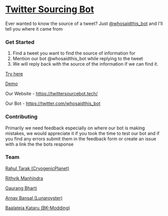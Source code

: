 # [Twitter Sourcing Bot](https://twittersourcebot.tech/)

Ever wanted to know the source of a tweet? Just [@whosaidthis_bot](https://twitter.com/whosaidthis_bot) and I'll tell you where it came from

### Get Started

1. Find a tweet you want to find the source of information for
2. Mention our bot @whosaidthis_bot while replying to the tweet
3. We will reply back with the source of the information if we can find it.

[Try here](https://ctt.ac/1ahBK)

[Demo](https://www.youtube.com/watch?v=cOBFugSMIcM)

Our Website - https://twittersourcebot.tech/

Our Bot - https://twitter.com/whosaidthis_bot

### Contributing

Primarily we need feedback especially on where our bot is making mistakes, we would appreciate it if you took the time to test our bot and if you find any errors submit them in the feedback form or create an issue with a link the the bots response

### Team

[Rahul Tarak (CryogenicPlanet)](https://cryogenicplanet.tech/)

[Rithvik Manhindra](https://www.linkedin.com/in/rithvik-mahindra/)

[Gaurang Bharti](https://www.linkedin.com/in/gaurang-bharti-269441181/)

[Arnav Bansal (Lunaroyster)](https://github.com/lunaroyster)

[Baalateja Kataru (BK-Modding)](https://github.com/BK-Modding)
